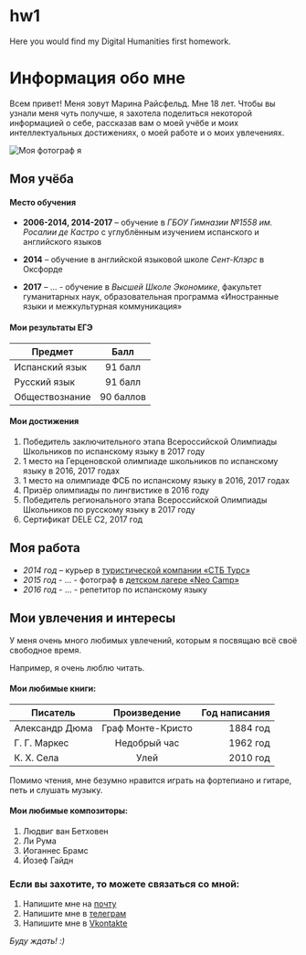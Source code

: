 # hw1
Here you would find my Digital Humanities first homework.

# Информация обо мне

Всем привет! Меня зовут Марина Райсфельд. Мне 18 лет. Чтобы вы узнали меня чуть получше, я захотела поделиться некоторой информацией о себе, рассказав вам о моей учёбе и моих интеллектуальных достижениях, о моей работе и о моих увлечениях.

![Моя фотограф я](https://vkpeople.ru/_/%D0%9C%D0%B0%D1%80%D0%B8%D0%BD%D0%B0-%D0%A0%D0%B0%D0%B9%D1%81%D1%84%D0%B5%D0%BB%D1%8C%D0%B4-%D1%84%D0%BE%D1%82%D0%BE?pp.userapi.com/c638819/v638819509/18e41/oIFvYkuTjyE.jpg "Моя фотография")

## Моя учёба
#### Место обучения

* **2006-2014, 2014-2017** – обучение в *ГБОУ Гимназии №1558 им. Росалии де Кастро* с углублённым изучением испанского и английского языков

* **2014** – обучение в английской языковой школе *Сент-Клэрс* в Оксфорде

* **2017** – … - обучение в *Высшей Школе Экономике*, факультет гуманитарных наук, образовательная программа «Иностранные языки и межкультурная коммуникация»

#### Мои результаты ЕГЭ

| Предмет       | Балл          | 
| ------------- |:-------------:| 
| Испанский язык| 91 балл       | 
| Русский язык  | 91 балл       |   
| Обществознание| 90 баллов     |   

#### Мои достижения

1. Победитель заключительного этапа Всероссийской Олимпиады Школьников по испанскому языку в 2017 году
2. 1 место на Герценовской олимпиаде школьников по испанскому языку в 2016, 2017 годах
3. 1 место на олимпиаде ФСБ по испанскому языку в 2016, 2017 годах
4. Призёр олимпиады по лингвистике в 2016 году
5. Победитель регионального этапа Всероссийской Олимпиады Школьников по русскому языку в 2017 году
5. Сертификат DELE C2, 2017 год

## Моя работа

* *2014 год* – курьер в [туристической компании «СТБ Турс»](http://www.stbtours.ru/)
* *2015 год* - … - фотограф в [детском лагере «Neo Camp»](www.neo-camp.ru)
* *2016 год* - … - репетитор по испанскому языку

## Мои увлечения и интересы
У меня очень много любимых увлечений, которым я посвящаю всё своё свободное время. 

Например, я очень люблю читать.

#### Мои любимые книги:
| Писатель      | Произведение      | Год написания |
| ------------- |:-------------:    | -----:        |
| Александр Дюма| Граф Монте-Кристо | 1884 год      |
| Г. Г. Маркес  | Недобрый час      | 1962 год      |
| К. Х. Села    | Улей              | 2010 год      |

Помимо чтения, мне безумно нравится играть на фортепиано и гитаре, петь и слушать музыку. 

#### Мои любимые композиторы:
1. Людвиг ван Бетховен
2. Ли Рума
3. Иоганнес Брамс
4. Йозеф Гайдн



### **Если вы захотите, то можете связаться со мной:**
1. Напишите мне на [почту](mailto:mardeniya@mail.ru)
2. Напишите мне в [телеграм](http://www.telegram.com/mardeniya)
3. Напишите мне в [Vkontakte](https://vk.com/helmathuan)

*Буду ждать! :)*



